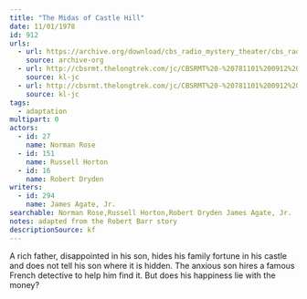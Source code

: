 ```yaml
---
title: "The Midas of Castle Hill"
date: 11/01/1978
id: 912
urls: 
  - url: https://archive.org/download/cbs_radio_mystery_theater/cbs_radio_mystery_theater-0901-0950.zip/cbs_radio_mystery_theater-0901-0950%2Fcbsrmt_0912_midas_of_castle_hill.mp3
    source: archive-org
  - url: http://cbsrmt.thelongtrek.com/jc/CBSRMT%20-%20781101%200912%20Midas%20Of%20Castle%20Hill%20vbr%20na%202%20(better)_jc.mp3
    source: kl-jc
  - url: http://cbsrmt.thelongtrek.com/jc/CBSRMT%20-%20781101%200912%20Midas%20Of%20Castle%20Hill%20vbr%20na_jc.mp3
    source: kl-jc
tags: 
  - adaptation
multipart: 0
actors:  
  - id: 27
    name: Norman Rose  
  - id: 151
    name: Russell Horton  
  - id: 16
    name: Robert Dryden
writers:  
  - id: 294
    name: James Agate, Jr.
searchable: Norman Rose,Russell Horton,Robert Dryden James Agate, Jr.
notes: adapted from the Robert Barr story
descriptionSource: kf
---
```

A rich father, disappointed in his son, hides his family fortune in his castle and does not tell his son where it is hidden. The anxious son hires a famous French detective to help him find it. But does his happiness lie with the money?